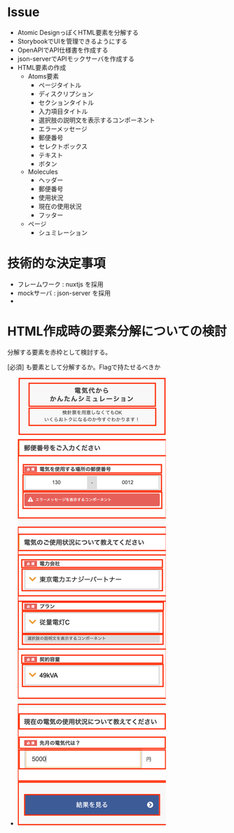 
# Issue

- Atomic DesignっぽくHTML要素を分解する
- StorybookでUIを管理できるようにする
- OpenAPIでAPI仕様書を作成する
- json-serverでAPIモックサーバを作成する
- HTML要素の作成
  - Atoms要素
    - ページタイトル
    - ディスクリプション
    - セクションタイトル
    - 入力項目タイトル
    - 選択肢の説明文を表示するコンポーネント
    - エラーメッセージ
    - 郵便番号
    - セレクトボックス
    - テキスト
    - ボタン
  - Molecules
    - ヘッダー
    - 郵便番号 
    - 使用状況
    - 現在の使用状況
    - フッター
  - ページ
    - シュミレーション

# 技術的な決定事項

- フレームワーク : nuxtjs を採用
- mockサーバ : json-server を採用
- 

# HTML作成時の要素分解についての検討

分解する要素を赤枠として検討する。

[必須] も要素として分解するか。Flagで持たせるべきか

- ![デザイン画像](./files/design.png)

